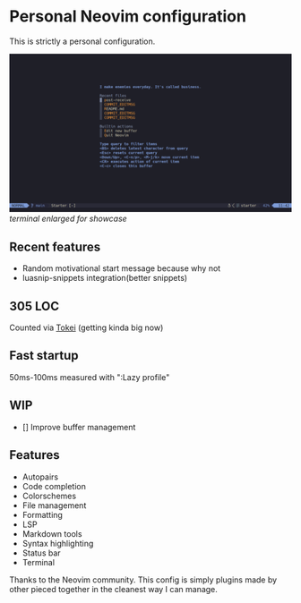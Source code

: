 # Personal Neovim configuration
This is strictly a personal configuration.


![](./assets/neovim.png)
*terminal enlarged for showcase*

## Recent features
- Random motivational start message because why not
- luasnip-snippets integration(better snippets)

## 305 LOC
Counted via [Tokei](https://github.com/XAMPPRocky/tokei) (getting kinda big now)

## Fast startup
50ms-100ms measured with ":Lazy profile"

## WIP
- [] Improve buffer management 

## Features
- Autopairs
- Code completion
- Colorschemes
- File management
- Formatting
- LSP
- Markdown tools
- Syntax highlighting
- Status bar
- Terminal

Thanks to the Neovim community. This config is simply plugins made by other pieced together in the cleanest way I can manage.
